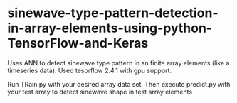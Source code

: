 # sinewave-type-pattern-detection-in-array-elements-using-python-TensorFlow-and-Keras
Uses ANN to detect sinewave type pattern in  an finite  array elements (like a timeseries data). Used tesorflow 2.4.1 with gpu support. 

Run TRain.py with your desired array data set. Then execute predict.py with your test array to detect sinewave shape in test array elements
